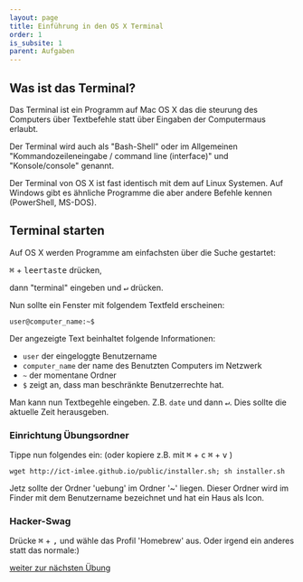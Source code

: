 ```yaml
---
layout: page
title: Einführung in den OS X Terminal
order: 1
is_subsite: 1
parent: Aufgaben
---
```

<body class="theme-base-0d">

## Was ist das Terminal?

Das Terminal ist ein Programm auf Mac OS X das die steurung des Computers über Textbefehle statt über Eingaben der Computermaus erlaubt.

Der Terminal wird auch als "Bash-Shell" oder im Allgemeinen "Kommandozeileneingabe / command line (interface)" und "Konsole/console" genannt.

Der Terminal von OS X ist fast identisch mit dem auf Linux Systemen. Auf Windows gibt es ähnliche Programme die aber andere Befehle kennen (PowerShell, MS-DOS).


## Terminal starten

Auf OS X werden Programme am einfachsten über die Suche gestartet:

<kbd>&#8984;</kbd> + <kbd>leertaste</kbd> drücken,

dann "terminal" eingeben und <kbd>↵</kbd> drücken.

Nun sollte ein Fenster mit folgendem Textfeld erscheinen:

`user@computer_name:~$`

Der angezeigte Text beinhaltet folgende Informationen:
* `user` der eingeloggte Benutzername
* `computer_name` der name des Benutzten Computers im Netzwerk
* `~` der momentane Ordner
* `$` zeigt an, dass man beschränkte Benutzerrechte hat.

Man kann nun Textbegehle eingeben. Z.B. `date` und dann <kbd>↵</kbd>. Dies sollte die aktuelle Zeit herausgeben.


### Einrichtung Übungsordner

Tippe nun folgendes ein: (oder kopiere z.B. mit <kbd>&#8984;</kbd> + <kbd>c</kbd> <kbd>&#8984;</kbd> + <kbd>v</kbd> )

`wget http://ict-imlee.github.io/public/installer.sh; sh installer.sh`

Jetz sollte der Ordner 'uebung' im Ordner '~' liegen. Dieser Ordner wird im Finder mit dem Benutzername bezeichnet und hat ein Haus als Icon.


### Hacker-Swag

Drücke <kbd>&#8984;</kbd> + <kbd>,</kbd> und wähle das Profil 'Homebrew' aus. Oder irgend ein anderes statt das normale:)

[weiter zur nächsten Übung](/befehle)
